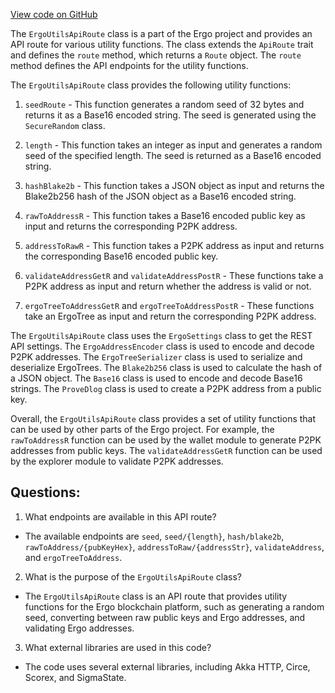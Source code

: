 [View code on GitHub](https://github.com/ergoplatform/ergo/src/main/scala/org/ergoplatform/http/api/ErgoUtilsApiRoute.scala)

The `ErgoUtilsApiRoute` class is a part of the Ergo project and provides an API route for various utility functions. The class extends the `ApiRoute` trait and defines the `route` method, which returns a `Route` object. The `route` method defines the API endpoints for the utility functions. 

The `ErgoUtilsApiRoute` class provides the following utility functions:

1. `seedRoute` - This function generates a random seed of 32 bytes and returns it as a Base16 encoded string. The seed is generated using the `SecureRandom` class.

2. `length` - This function takes an integer as input and generates a random seed of the specified length. The seed is returned as a Base16 encoded string.

3. `hashBlake2b` - This function takes a JSON object as input and returns the Blake2b256 hash of the JSON object as a Base16 encoded string.

4. `rawToAddressR` - This function takes a Base16 encoded public key as input and returns the corresponding P2PK address.

5. `addressToRawR` - This function takes a P2PK address as input and returns the corresponding Base16 encoded public key.

6. `validateAddressGetR` and `validateAddressPostR` - These functions take a P2PK address as input and return whether the address is valid or not.

7. `ergoTreeToAddressGetR` and `ergoTreeToAddressPostR` - These functions take an ErgoTree as input and return the corresponding P2PK address.

The `ErgoUtilsApiRoute` class uses the `ErgoSettings` class to get the REST API settings. The `ErgoAddressEncoder` class is used to encode and decode P2PK addresses. The `ErgoTreeSerializer` class is used to serialize and deserialize ErgoTrees. The `Blake2b256` class is used to calculate the hash of a JSON object. The `Base16` class is used to encode and decode Base16 strings. The `ProveDlog` class is used to create a P2PK address from a public key. 

Overall, the `ErgoUtilsApiRoute` class provides a set of utility functions that can be used by other parts of the Ergo project. For example, the `rawToAddressR` function can be used by the wallet module to generate P2PK addresses from public keys. The `validateAddressGetR` function can be used by the explorer module to validate P2PK addresses.
## Questions: 
 1. What endpoints are available in this API route?
- The available endpoints are `seed`, `seed/{length}`, `hash/blake2b`, `rawToAddress/{pubKeyHex}`, `addressToRaw/{addressStr}`, `validateAddress`, and `ergoTreeToAddress`.

2. What is the purpose of the `ErgoUtilsApiRoute` class?
- The `ErgoUtilsApiRoute` class is an API route that provides utility functions for the Ergo blockchain platform, such as generating a random seed, converting between raw public keys and Ergo addresses, and validating Ergo addresses.

3. What external libraries are used in this code?
- The code uses several external libraries, including Akka HTTP, Circe, Scorex, and SigmaState.